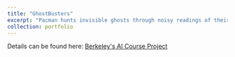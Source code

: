 ```yaml
---
title: "GhostBusters"
excerpt: "Pacman hunts invisible ghosts through noisy readings of their proximity<br/><img src='/images/ghostBusters.gif'> width="577" height="456"
collection: portfolio
---
```


Details can be found here: [Berkeley's AI Course Project](https://inst.eecs.berkeley.edu/~cs188/fa18/project4.html)
<!-- 
This is an item in your portfolio. It can be have images or nice text. If you name the file .md, it will be parsed as markdown. If you name the file .html, it will be parsed as HTML. 
-->
